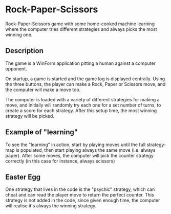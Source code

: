 # Rock-Paper-Scissors

Rock-Paper-Scissors game with some home-cooked machine learning where the computer tries different strategies and always picks the most winning one.

## Description

The game is a WinForm application pitting a human against a computer opponent. 

On startup, a game is started and the game log is displayed centrally. Using the three buttons, the player can make a Rock, Paper or Scissors move, and the computer will make a move too.

The computer is loaded with a variety of different strategies for making a move, and initially will randomly try each one for a set number of turns, to create a score for each strategy. After this setup time, the most winning strategy will be picked.

## Example of "learning"

To see the "learning" in action, start by playing moves until the full strategy-map is populated, then start playing always the same move (i.e. always paper). After some moves, the computer will pick the counter strategy correctly (in this case for instance, always scissors)

## Easter Egg

One strategy that lives in the code is the "psychic" strategy, which can cheat and can read the player move to return the perfect counter. This strategy is not added in the code, since given enough time, the computer will realise it's always the winning strategy.